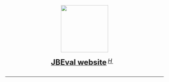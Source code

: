 <div align="center">
  <img src="https://JBEval.github.io/images/logo.png" height="150"/>
  <div>&nbsp;</div>
  <div align="center">
    <a href="https://JBEval.github.io"><b><font size="5">JBEval website</font></b></a>
    <sup>
      <a href="https://JBEval.github.io">
        <i><font size="4">H</font></i>
      </a>
    </sup>
    &nbsp;&nbsp;&nbsp;&nbsp;
<!--     <a href="https://spkit.readthedocs.io/en/latest/"><b><font size="5">SpKit Documentation</font></b></a> -->
<!--     <sup> -->
<!--       <a href="https://spkit.readthedocs.io/en/latest/"> -->
<!--         <i><font size="4">T</font></i> -->
<!--       </a> -->
<!--     </sup> -->
</div>
<div>&nbsp;</div>
</div>

<hr>
